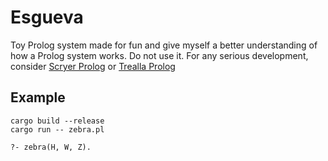 # Esgueva

Toy Prolog system made for fun and give myself a better understanding of how a Prolog system works. Do not use it. For any serious development, consider [Scryer Prolog](https://github.com/mthom/scryer-prolog/) or [Trealla Prolog](https://github.com/infradig/trealla)

## Example

```
cargo build --release
cargo run -- zebra.pl

?- zebra(H, W, Z).
```

